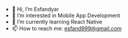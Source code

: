 - 👋 Hi, I’m Esfandyar
- 👀 I’m interested in Mobile App Development
- 🌱 I’m currently learning React Native
- 📫 How to reach me: esfand999@gmail.com

<!---
esfand999/esfand999 is a ✨ special ✨ repository because its `README.md` (this file) appears on your GitHub profile.
You can click the Preview link to take a look at your changes.
--->
